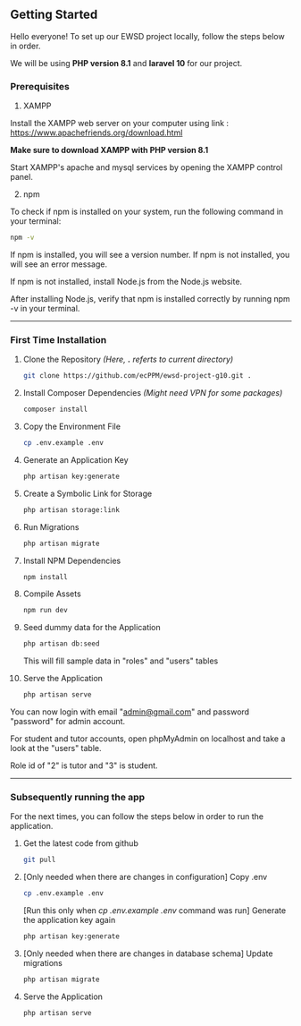 <!-- GETTING STARTED -->
## Getting Started

Hello everyone! 
To set up our EWSD project locally, follow the steps below in order.

We will be using **PHP version 8.1** and **laravel 10** for our project.

### Prerequisites

1. XAMPP
   
Install the XAMPP web server on your computer using link : https://www.apachefriends.org/download.html

**Make sure to download XAMPP with PHP version 8.1**

Start XAMPP's apache and mysql services by opening the XAMPP control panel.

2. npm
   
To check if npm is installed on your system, run the following command in your terminal:
   ```sh
   npm -v
   ```
If npm is installed, you will see a version number. If npm is not installed, you will see an error message.

If npm is not installed, install Node.js from the Node.js website.

After installing Node.js, verify that npm is installed correctly by running npm -v in your terminal.

---

### First Time Installation

1. Clone the Repository   _(Here, **.** referts to current directory)_
   ```sh
   git clone https://github.com/ecPPM/ewsd-project-g10.git .
   ```
2. Install Composer Dependencies   _(Might need VPN for some packages)_
   ```sh
   composer install
   ```
3. Copy the Environment File
   ```sh
   cp .env.example .env
   ```
4. Generate an Application Key
   ```sh
   php artisan key:generate
   ```
5. Create a Symbolic Link for Storage
   ```sh
   php artisan storage:link
   ```
6. Run Migrations
   ```sh
   php artisan migrate
   ```
7. Install NPM Dependencies
   ```sh
   npm install
   ```
8. Compile Assets
   ```sh
   npm run dev
   ```
9. Seed dummy data for the Application
   ```sh
   php artisan db:seed
   ```
   This will fill sample data in "roles" and "users" tables
   
10. Serve the Application
       ```sh
       php artisan serve
       ```

You can now login with email "admin@gmail.com" and password "password" for admin account.

For student and tutor accounts, open phpMyAdmin on localhost and take a look at the "users" table.

Role id of "2" is tutor and "3" is student.

---

### Subsequently running the app

For the next times, you can follow the steps below in order to run the application.

1. Get the latest code from github
   ```sh
   git pull
   ```
2. [Only needed when there are changes in configuration] Copy .env
   ```sh
   cp .env.example .env
   ```

   [Run this only when _cp .env.example .env_ command was run] Generate the application key again
   ```sh
   php artisan key:generate
   ```
   
4. [Only needed when there are changes in database schema] Update migrations
   ```sh
   php artisan migrate
   ```
5. Serve the Application
   ```sh
   php artisan serve
   ```
